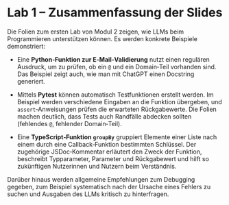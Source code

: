 # Lab 1 – Zusammenfassung der Slides

Die Folien zum ersten Lab von Modul 2 zeigen, wie LLMs beim
Programmieren unterstützen können. Es werden konkrete Beispiele
demonstriert:

* Eine **Python‑Funktion zur E‑Mail‑Validierung** nutzt einen regulären
  Ausdruck, um zu prüfen, ob ein `@` und ein Domain‑Teil vorhanden
  sind. Das Beispiel zeigt auch, wie man mit ChatGPT einen
  Docstring generiert.

* Mittels **Pytest** können automatisch Testfunktionen erstellt
  werden. Im Beispiel werden verschiedene Eingaben an die Funktion
  übergeben, und `assert`‑Anweisungen prüfen die erwarteten
  Rückgabewerte. Die Folien machen deutlich, dass Tests auch Randfälle
  abdecken sollten (fehlendes `@`, fehlender Domain‑Teil).

* Eine **TypeScript‑Funktion `groupBy`** gruppiert Elemente einer
  Liste nach einem durch eine Callback‑Funktion bestimmten Schlüssel.
  Der zugehörige JSDoc‑Kommentar erläutert den Zweck der Funktion,
  beschreibt Typparameter, Parameter und Rückgabewert und hilft so
  zukünftigen Nutzerinnen und Nutzern beim Verständnis.

Darüber hinaus werden allgemeine Empfehlungen zum Debugging gegeben,
zum Beispiel systematisch nach der Ursache eines Fehlers zu suchen und
Ausgaben des LLMs kritisch zu hinterfragen.
